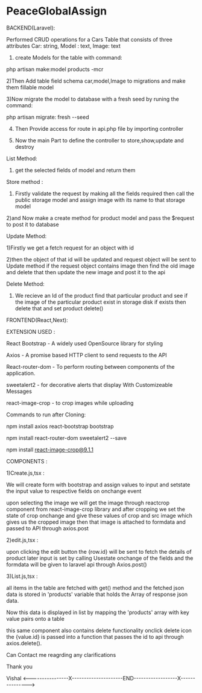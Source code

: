 # PeaceGlobalAssign
BACKEND(Laravel):

Performed CRUD operations for a Cars Table that consists of three attributes Car: string, Model : text, Image: text 

1) create Models for the table with command: 

php artisan make:model products -mcr

2)Then Add table field schema car,model,Image to migrations and make them fillable model

3)Now migrate the model to database with a fresh seed by runing the command:

php artisan migrate: fresh --seed

4) Then Provide access for route in api.php file by importing controller

6) Now the main Part to define the controller to store,show,update and destroy

List Method: 

1) get the selected fields of model and return them

Store method :

1) Firstly validate the request by making all the fields required then call the public storage model and assign image with its name to that storage model
 
2)and Now make a create method for product model and pass the $request to post it to database

Update Method:

1)Firstly we get a fetch request for an object with id

2)then the object of that id will be updated and request object will be sent to Update method if the request object contains image then find the old image and delete that then update the new image and post it to the api

Delete Method:

1) We recieve an Id of the product find that particular product and see if the image of the particular product exist in storage disk if exists then delete that and set product delete()




FRONTEND(React,Next): 

EXTENSION USED : 

React Bootstrap - A widely used OpenSource library for styling

Axios - A promise based HTTP client to send requests to the API

React-router-dom - To perform routing between components of the application.

sweetalert2 - for decorative alerts that display With Customizeable Messages

react-image-crop - to crop images while uploading

Commands to run after Cloning:

npm install axios react-bootstrap bootstrap

npm install react-router-dom sweetalert2 --save

npm install react-image-crop@9.1.1

COMPONENTS :

1)Create.js,tsx :

We will create form with bootstrap and assign values to input and setstate the input value to respective fields on onchange event

upon selecting the image we will get the image through reactcrop component from react-image-crop library and after cropping we set the state of crop onchange and give these values of crop and src image which gives us the cropped image then that image is attached to formdata and passed to API through axios.post


2)edit.js,tsx :

upon clicking the edit button the {row.id} will be sent to fetch the details of product later input is set by calling Usestate onchange of the fields and the formdata will be given to laravel api through Axios.post()

3)List.js,tsx :

all items in the table are fetched with get() method and the fetched json data is stored in 'products' variable that holds the Array of response json data.

Now this data is displayed in list by mapping the 'products' array with key value pairs onto a table

this same component also contains delete functionality onclick delete icon the {value.id} is passed into a function that passes the id to api through axios.delete().


Can Contact me reagrding any clarifications

Thank you

Vishal
<----------------X---------------------END------------------X--------------->









